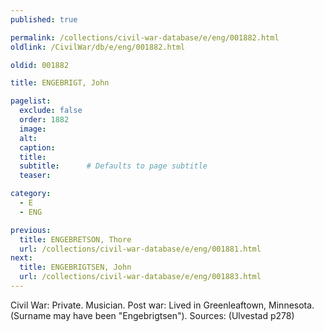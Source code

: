 ```yaml
---
published: true

permalink: /collections/civil-war-database/e/eng/001882.html
oldlink: /CivilWar/db/e/eng/001882.html

oldid: 001882

title: ENGEBRIGT, John

pagelist:
  exclude: false
  order: 1882
  image: 
  alt:
  caption:
  title:
  subtitle:      # Defaults to page subtitle
  teaser:

category: 
  - E 
  - ENG

previous:
  title: ENGEBRETSON, Thore
  url: /collections/civil-war-database/e/eng/001881.html  
next:
  title: ENGEBRIGTSEN, John
  url: /collections/civil-war-database/e/eng/001883.html   
---
```

Civil War: Private. Musician. Post war: Lived in Greenleaftown, Minnesota. (Surname may have been &quot;Engebrigtsen&quot;). Sources: (Ulvestad p278)